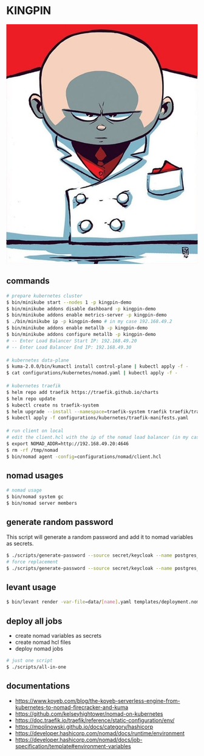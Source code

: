 # KINGPIN

![KINGPIN LOGO](./logo.jpg)

## commands

```sh
# prepare kubernetes cluster
$ bin/minikube start --nodes 1 -p kingpin-demo
$ bin/minikube addons disable dashboard -p kingpin-demo
$ bin/minikube addons enable metrics-server -p kingpin-demo
$ ./bin/minikube ip -p kingpin-demo # in my case 192.168.49.2
$ bin/minikube addons enable metallb -p kingpin-demo
$ bin/minikube addons configure metallb -p kingpin-demo
# -- Enter Load Balancer Start IP: 192.168.49.20
# -- Enter Load Balancer End IP: 192.168.49.30

# kubernetes data-plane
$ kuma-2.0.0/bin/kumactl install control-plane | kubectl apply -f -
$ cat configurations/kubernetes/nomad.yaml | kubectl apply -f -

# kubernetes traefik
$ helm repo add traefik https://traefik.github.io/charts
$ helm repo update
$ kubectl create ns traefik-system
$ helm upgrade --install --namespace=traefik-system traefik traefik/traefik --version 20.5.2 -f configurations/kubernetes/traefik.yaml
$ kubectl apply -f configurations/kubernetes/traefik-manifests.yaml

# run client on local
# edit the client.hcl with the ip of the nomad load balancer (in my case 192.168.49.20)
$ export NOMAD_ADDR=http://192.168.49.20:4646
$ rm -rf /tmp/nomad
$ bin/nomad agent -config=configurations/nomad/client.hcl
```


## nomad usages

```sh
# nomad usage
$ bin/nomad system gc
$ bin/nomad server members
```

## generate random password

This script will generate a random password and add it to nomad variables as secrets.

```sh
$ ./scripts/generate-password --source secret/keycloak --name postgres_password
# force replacement
$ ./scripts/generate-password --source secret/keycloak --name postgres_password --force
```

## levant usage

```sh
$ bin/levant render -var-file=data/[name].yaml templates/deployment.nomad.hcl
```

## deploy all jobs

* create nomad variables as secrets
* create nomad hcl files
* deploy nomad jobs

```sh
# just one script
$ ./scripts/all-in-one
```

## documentations

* https://www.koyeb.com/blog/the-koyeb-serverless-engine-from-kubernetes-to-nomad-firecracker-and-kuma
* https://github.com/kelseyhightower/nomad-on-kubernetes
* https://doc.traefik.io/traefik/reference/static-configuration/env/
* https://mpolinowski.github.io/docs/category/hashicorp
* https://developer.hashicorp.com/nomad/docs/runtime/environment
* https://developer.hashicorp.com/nomad/docs/job-specification/template#environment-variables